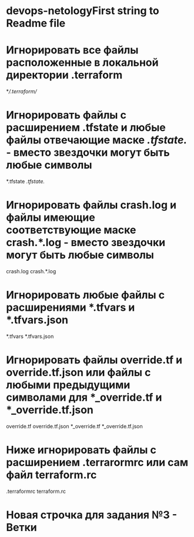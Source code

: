 # devops-netologyFirst string to Readme file

# Игнорировать все файлы расположенные в локальной директории .terraform
**/.terraform/*

# Игнорировать файлы с расширением .tfstate и любые файлы отвечающие маске *.tfstate.* - вместо звездочки могут быть любые символы
*.tfstate
*.tfstate.*

# Игнорировать файлы crash.log и файлы имеющие соответствующие маске crash.*.log - вместо звездочки могут быть любые символы
crash.log
crash.*.log

# Игнорировать любые файлы с расширениями *.tfvars и *.tfvars.json
*.tfvars
*.tfvars.json

# Игнорировать файлы override.tf и override.tf.json или файлы с любыми предыдущими символами для *_override.tf и *_override.tf.json
override.tf
override.tf.json
*_override.tf
*_override.tf.json

# Ниже игнорировать файлы с расширением .terrarormrc или сам файл terraform.rc
.terraformrc
terraform.rc

# Новая строчка для задания №3 - Ветки

